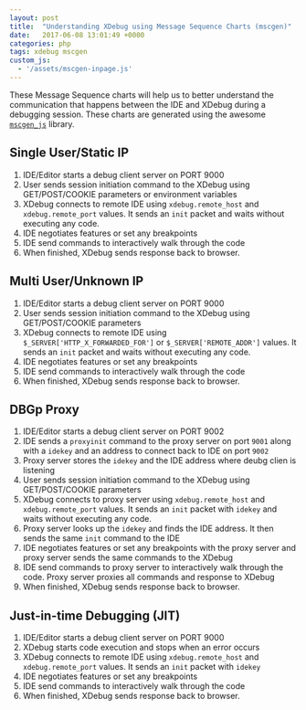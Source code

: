 ```yaml
---
layout: post
title:  "Understanding XDebug using Message Sequence Charts (mscgen)"
date:   2017-06-08 13:01:49 +0000
categories: php
tags: xdebug mscgen
custom_js:
  - '/assets/mscgen-inpage.js'
---
```


These Message Sequence charts will help us to better understand the communication that happens between the IDE and XDebug during a debugging session. These charts are generated using the awesome [`mscgen_js`](https://mscgen.js.org/index.html) library.

## Single User/Static IP

1. IDE/Editor starts a debug client server on PORT 9000
2. User sends session initiation command to the XDebug using GET/POST/COOKIE parameters or environment variables
3. XDebug connects to remote IDE using `xdebug.remote_host` and `xdebug.remote_port` values. It sends an `init` packet and waits without executing any code.
4. IDE negotiates features or set any breakpoints
5. IDE send commands to interactively walk through the code
6. When finished, XDebug sends response back to browser.

<script type="text/x-mscgen" class="mscgen_js" data-named-style='lazy'>
msc {
  hscale=2.3;

  a [label="IDE + Browser\nIP: 192.168.10.15\nidekey=xyz"],
  b [label="PHP/Xdebug\nIP: 52.203.114.223\n\n:80"];

  b note b [label="php.ini\nxdebug.remote_connect_back=0\nxdebug.remote_port=9000\nxdebug.remote_host=192.168.10.15\nxdebug.remote_mode=req"];
  a box a [id=1, label="Start Debug Server\n:9000"];
  |||;
  a >> b [id=2, label="HTTP Request\nhttp://52.203.114.223?XDEBUG_SESSION_START=xyz"];

  b box b[label="Halt code execution"];

  b => a [id=3, label="init [idekey = xyz]\n192.168.10.15:9000"];

  a => b [id=4, label="Features negotiation & set breakpoints"];
  ...;
  a <:> b [id=5, label="DBGp Protocol"];
  ...;
  b >> a [id=6, label="HTTP Response"];
}

</script>

## Multi User/Unknown IP

1. IDE/Editor starts a debug client server on PORT 9000
2. User sends session initiation command to the XDebug using GET/POST/COOKIE parameters
3. XDebug connects to remote IDE using `$_SERVER['HTTP_X_FORWARDED_FOR']` or `$_SERVER['REMOTE_ADDR']` values. It sends an `init` packet and waits without executing any code.
4. IDE negotiates features or set any breakpoints
5. IDE send commands to interactively walk through the code
6. When finished, XDebug sends response back to browser.

<script type="text/x-mscgen" class="mscgen_js" data-named-style='lazy'>
msc { 
  hscale=2.3;
 
  a [label="IDE + Browser\nIP: 192.168.10.15\nidekey=xyz"],
  b [label="PHP/Xdebug\nIP: 52.203.114.223\n\n:80"];
    
  
  b note b [label="php.ini\nxdebug.remote_connect_back=1\nxdebug.remote_port=9000\nxdebug.remote_mode=req"];
  a box a [id =1, label="Start Debug Server\n:9000"];
  |||;
  a >> b [id=2, label="HTTP Request\nhttp://52.203.114.223?XDEBUG_SESSION_START=xyz"];
  
  b box b[label="Halt code execution"];
  
  b box b[label="Find client IP\n$_SERVER['REMOTE_ADDR']\n192.168.10.15"];  
  
  b => a [id=3, label="init [idekey = xyz]\n192.168.10.15:9000"];  
  
  a => b [id=4, label="Features negotiation & set breakpoints"];
  ...;
  a <:> b [id=5, label="DBGp Protocol"];
  ...;
  b >> a [id=6, label="HTTP Response"];  
}
</script>
## DBGp Proxy

1. IDE/Editor starts a debug client server on PORT 9002
2. IDE sends a `proxyinit` command to the proxy server on port `9001` along with a `idekey` and an address to connect back to IDE on port `9002`
3. Proxy server stores the `idekey` and the IDE address where deubg clien is listening
4. User sends session initiation command to the XDebug using GET/POST/COOKIE parameters
5. XDebug connects to proxy server using `xdebug.remote_host` and `xdebug.remote_port` values. It sends an `init` packet with `idekey` and waits without executing any code.
6. Proxy server looks up the `idekey` and finds the IDE address. It then sends the same `init` command to the IDE
7. IDE negotiates features or set any breakpoints with the proxy server and proxy server sends the same commands to the XDebug
8. IDE send commands to proxy server to interactively walk through the code. Proxy server proxies all commands and response to XDebug
9. When finished, XDebug sends response back to browser.

<script type="text/x-mscgen" class="mscgen_js" data-named-style='lazy'>
msc {
  hscale="2";

  a [label="IDE + Browser\nIP: 192.168.10.15"],
  b [label="Proxy Server\nIP:  216.58.212.78\n:9001\n9000"],
  c [label="PHP/Xdebug\nIP: 52.203.114.223\n\n:80"];

  c note c [label="php.ini\nxdebug.remote_connect_back=0\nxdebug.remote_host=216.58.212.78\nxdebug.remote_port=9000\nxdebug.remote_mode=req", linecolor="black", textbgcolor="#FFFFCC"];
  a box a [id=1, label="Start Debug Server\n:9002", linecolor="black", textbgcolor="white"];
  a => b [id=2, label="proxyinit -p 192.168.10.15:9002 -k xyz -m 1"];
  b abox b [id=3, label="store key & ip map\nxyz => 192.168.10.15:9002\n...", linecolor="black", textbgcolor="white"];
  |||;
  a >> c [id=4, label="HTTP Request\nhttp://52.203.114.223?XDEBUG_SESSION_START=xyz", linecolor="#555"];
  c box c [label="Halts code execution", linecolor="black", textbgcolor="white"];
  c => b [id=5, label="init [idekey=xyz]\n216.58.212.78:9000"];
  b => a [id=6, label="init [idekey=xyz]\n192.168.10.15:9002"];
  a => b [id=7, label="Features negotiation & set breakpoints"];
  b => c [id=7, label="Features negotiation & set breakpoints"];
  ...;
  a <:> b [id=8, label="DBGp Protocol"];
  b <:> c [id=8, label="DBGp Protocol"];
  ...;
  c >> a [id=9, label="HTTP Response", linecolor="#555"];
}
</script>

## Just-in-time Debugging (JIT)

1. IDE/Editor starts a debug client server on PORT 9000
2. XDebug starts code execution and stops when an error occurs
3. XDebug connects to remote IDE using `xdebug.remote_host` and `xdebug.remote_port` values. It sends an `init` packet with `idekey`
4. IDE negotiates features or set any breakpoints
5. IDE send commands to interactively walk through the code
6. When finished, XDebug sends response back to browser.

<script type="text/x-mscgen" class="mscgen_js" data-named-style='lazy'>
msc {
  hscale=2.3;

  a [label="IDE + Browser\nIP: 192.168.10.15\nidekey=xyz"],
  b [label="PHP/Xdebug\nIP: 52.203.114.223\n\n:80"];

  b note b [label="php.ini\nxdebug.remote_connect_back=0\nxdebug.remote_port=9000\nxdebug.remote_host=192.168.10.15\nxdebug.remote_mode=jit"]
;
  a box a [id=1, label="Start Debug Server\n:9000"];
  |||;
  a >> b [label="HTTP Request\nhttp://52.203.114.223"];
  b box b[id=2, label="Start code execution"];
  ...;
  b box b[id=2, label="Error occurs"];
  b => a [id=3, label="init \n192.168.10.15:9000"];

  a => b [id=4, label="Features negotiation & set breakpoints"];
  ...;
  a <:> b [id=5, label="DBGp Protocol"];
  ...;
  b >> a [id=6, label="HTTP Response"];
}

</script>
